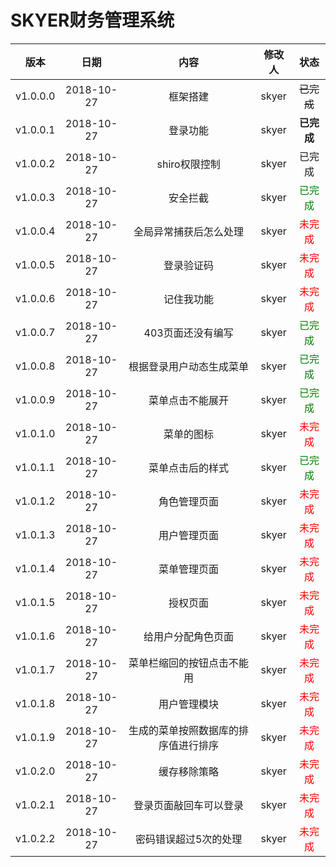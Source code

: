 # SKYER财务管理系统
|版本|日期|内容|修改人|状态|
|:---:|:---:|:---:|:---:|:---:|
|v1.0.0.0|2018-10-27|框架搭建|skyer|~~已完成~~|
|v1.0.0.1|2018-10-27|登录功能|skyer|__已完成__|
|v1.0.0.2|2018-10-27|shiro权限控制|skyer|已完成|
|v1.0.0.3|2018-10-27|安全拦截|skyer|<font color="#008000">已完成</font>|
|v1.0.0.4|2018-10-27|全局异常捕获后怎么处理|skyer|<font color="#FF0000">未完成</font>|
|v1.0.0.5|2018-10-27|登录验证码|skyer|<font color="#FF0000">未完成</font>|
|v1.0.0.6|2018-10-27|记住我功能|skyer|<font color="#FF0000">未完成</font>|
|v1.0.0.7|2018-10-27|403页面还没有编写|skyer|<font color="#008000">已完成</font>|
|v1.0.0.8|2018-10-27|根据登录用户动态生成菜单|skyer|<font color="#008000">已完成</font>|
|v1.0.0.9|2018-10-27|菜单点击不能展开|skyer|<font color="#008000">已完成</font>|
|v1.0.1.0|2018-10-27|菜单的图标|skyer|<font color="#FF0000">未完成</font>|
|v1.0.1.1|2018-10-27|菜单点击后的样式|skyer|<font color="#008000">已完成</font>|
|v1.0.1.2|2018-10-27|角色管理页面|skyer|<font color="#FF0000">未完成</font>|
|v1.0.1.3|2018-10-27|用户管理页面|skyer|<font color="#FF0000">未完成</font>|
|v1.0.1.4|2018-10-27|菜单管理页面|skyer|<font color="#FF0000">未完成</font>|
|v1.0.1.5|2018-10-27|授权页面|skyer|<font color="#FF0000">未完成</font>|
|v1.0.1.6|2018-10-27|给用户分配角色页面|skyer|<font color="#FF0000">未完成</font>|
|v1.0.1.7|2018-10-27|菜单栏缩回的按钮点击不能用|skyer|<font color="#FF0000">未完成</font>|
|v1.0.1.8|2018-10-27|用户管理模块|skyer|<font color="#FF0000">未完成</font>|
|v1.0.1.9|2018-10-27|生成的菜单按照数据库的排序值进行排序|skyer|<font color="#FF0000">未完成</font>|
|v1.0.2.0|2018-10-27|缓存移除策略|skyer|<font color="#FF0000">未完成</font>|
|v1.0.2.1|2018-10-27|登录页面敲回车可以登录|skyer|<font color="#FF0000">未完成</font>|
|v1.0.2.2|2018-10-27|密码错误超过5次的处理|skyer|<font color="#FF0000">未完成</font>|
